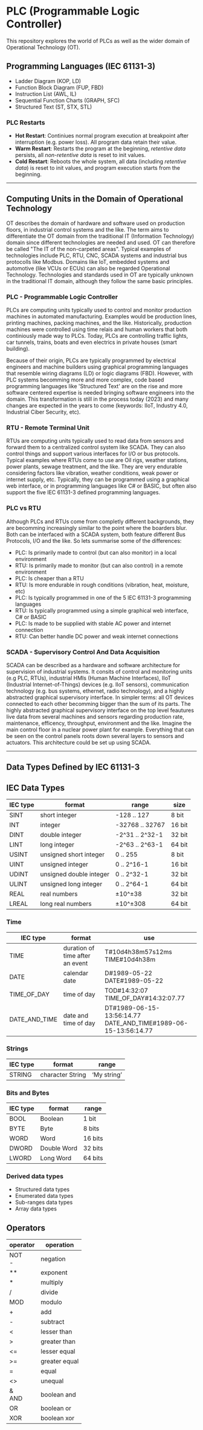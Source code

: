 # PLC (Programmable Logic Controller)
This repository explores the world of PLCs as well as the wider domain of Operational Technology (OT).


## Programming Languages (IEC 61131-3)
* Ladder Diagram (KOP, LD)
* Function Block Diagram (FUP, FBD)
* Instruction List (AWL, IL)
* Sequential Function Charts (GRAPH, SFC)
* Structured Text (ST, STX, STL)


### PLC Restarts
* **Hot Restart**: Continiues normal program execution at breakpoint after interruption (e.g. power loss). All program data retain their value.
* **Warm Restart**: Restarts the program at the beginning, *retentive data* persists, all *non-retentive data* is reset to init values.
* **Cold Restart**: Reboots the whole system, all data (including  *retentive data*) is reset to init values, and program execution starts from the beginning.

---

## Computing Units in the Domain of Operational Technology
OT describes the domain of hardware and software used on production floors, in industrial control systems and the like. The term aims to differentiate the OT domain from the traditional IT (Information Technology) domain since different technologies are needed and used. OT can therefore be called "The IT of the non-carpeted areas". Typical examples of technologies include PLC, RTU, CNC, SCADA systems and industrial bus protocolls like Modbus. Domains like IoT, embedded systems and automotive (like VCUs or ECUs) can also be regarded Operational Technology. Technologies and standards used in OT are typically unknown in the traditional IT domain, although they follow the same basic principles.


### PLC - Programmable Logic Controller
PLCs are computing units typically used to control and monitor production machines in automated manufacturing. Examples would be production lines, printing machines, packing machines, and the like. Historically, production machines were controlled using time relais and human workers that both continiously made way to PLCs. Today, PLCs are controlling traffic lights, car tunnels, trains, boats and even electrics in private houses (smart building).

Because of their origin, PLCs are typically programmed by electrical engineers and machine builders using graphical programming languages that resemble wiring diagrams (LD) or logic diagrams (FBD). However, with PLC systems becomming more and more complex, code based programming languages like 'Structured Text' are on the rise and more software centered expertise is needed bringing software engineers into the domain. This transformation is still in the process today (2023) and many changes are expected in the years to come (keywords: IIoT, Industry 4.0, Industrial Ciber Security, etc).


### RTU - Remote Terminal Unit
RTUs are computing units typically used to read data from sensors and forward them to a centralized control system like SCADA. They can also control things and support various interfaces for I/O or bus protocols. Typical examples where RTUs come to use are Oil rigs, weather stations, power plants, sewage treatment, and the like. They are very endurable considering factors like vibration, weather conditions, weak power or internet supply, etc. Typically, they can be programmed using a graphical web interface, or in programming languages like C# or BASIC, but often also support the five IEC 61131-3 defined programming languages.


### PLC vs RTU
Although PLCs and RTUs come from completly different backgrounds, they are becomming increasingly similar to the point where the boarders blur. Both can be interfaced with a SCADA system, both feature different Bus Protocols, I/O and the like. So lets summarise some of the differences:

* PLC: Is primarily made to control (but can also monitor) in a local environment
* RTU: Is primarily made to monitor (but can also control) in a remote environment
* PLC: Is cheaper than a RTU
* RTU: Is more endurable in rough conditions (vibration, heat, moisture, etc)
* PLC: Is typically programmed in one of the 5 IEC 61131-3 programming languages
* RTU: Is typically programmed using a simple graphical web interface, C# or BASIC
* PLC: Is made to be supplied with stable AC power and internet connection
* RTU: Can better handle DC power and weak internet connections


### SCADA - Supervisory Control And Data Acquisition
SCADA can be described as a hardware and software architecture for supervision of industrial systems. It consits of control and monitoring units (e.g PLC, RTUs), industrial HMIs (Human Machine Interfaces), IIoT (Industrial Internet-of-Things) devices (e.g. IIoT sensors), communication technology (e.g. bus systems, ethernet, radio technology), and a highly abstracted graphical supervisory interface. In simpler terms: all OT devices connected to each other becomming bigger than the sum of its parts. The highly abstracted graphical supervisory interface on the top level feautures live data from several machines and sensors regarding production rate, maintenance, efficency, throughput, environment and the like. Imagine the main control floor in a nuclear power plant for example. Everything that can be seen on the control panels roots down several layers to sensors and actuators. This architecture could be set up using SCADA.


---

## Data Types Defined by IEC 61131-3


## IEC Data Types

| IEC type 	| format 					| range 			| size      |
| --- 		| --- 						| --- 				| ---       |
| SINT 		| short integer				| -128 	.. 127 		|  8 bit    |
| INT 		| integer					| -32768 .. 32767	| 16 bit    |
| DINT 		| double integer			| -2^31 .. 2^32-1	| 32 bit    |
| LINT 		| long integer				| -2^63 .. 2^63-1	| 64 bit    |
| USINT		| unsigned short integer	| 0 .. 255			|  8 bit    |
| UINT		| unsigned integer			| 0 .. 2^16-1		| 16 bit    |
| UDINT		| unsigned double integer	| 0 .. 2^32-1		| 32 bit    |
| ULINT		| unsigned long integer		| 0 .. 2^64-1		| 64 bit    |
| REAL		| real numbers				| ±10^±38			| 32 bit    |
| LREAL		| long real numbers			| ±10^±308			| 64 bit    |


### Time

| IEC type		| format							| use																	|
| --- 			| --- 								| --- 																	| 
| TIME			| duration of time after an event	| T#10d4h38m57s12ms	<br> TIME#10d4h38m 									|
| DATE			| calendar date						| D#1989-05-22 <br> DATE#1989-05-22 									|
| TIME_OF_DAY	| time of day						| TOD#14:32:07 <br> TIME_OF_DAY#14:32:07.77								|
| DATE_AND_TIME	| date and time of day				| DT#1989-06-15-13:56:14.77	<br> DATE_AND_TIME#1989-06-15-13:56:14.77 	|


### Strings

| IEC type			| format				| range			|
| ---				| ---					| ---			|
| STRING			| character String		| ‘My string’	|


### Bits and Bytes

| IEC type 		| format				| range		|
| ---	 		| ---					| ---		|
| BOOL			| Boolean				|  1 bit	|
| BYTE			| Byte					|  8 bits	|
| WORD			| Word					| 16 bits	|
| DWORD			| Double Word			| 32 bits	|
| LWORD			| Long Word				| 64 bits	|


### Derived data types

* Structured data types
* Enumerated data types
* Sub-ranges data types
* Array data types


## Operators

| operator 		| operation				|
| ---	 		| ---					|
| NOT <br> - 	| negation				|
| **	 		| exponent				|
| *		 		| multiply				|
| /		 		| divide				|
| MOD	 		| modulo				|
| +	 			| add					|
| -		 		| subtract				|
| <	 			| lesser than			|
| >	 			| greater than			|
| <=	 		| lesser equal			|
| >=	 		| greater equal			|
| =		 		| equal					|
| <>	 		| unequal				|
| & <br> AND 	| boolean and			|
| OR	 		| boolean or			|
| XOR	 		| boolean xor			|


